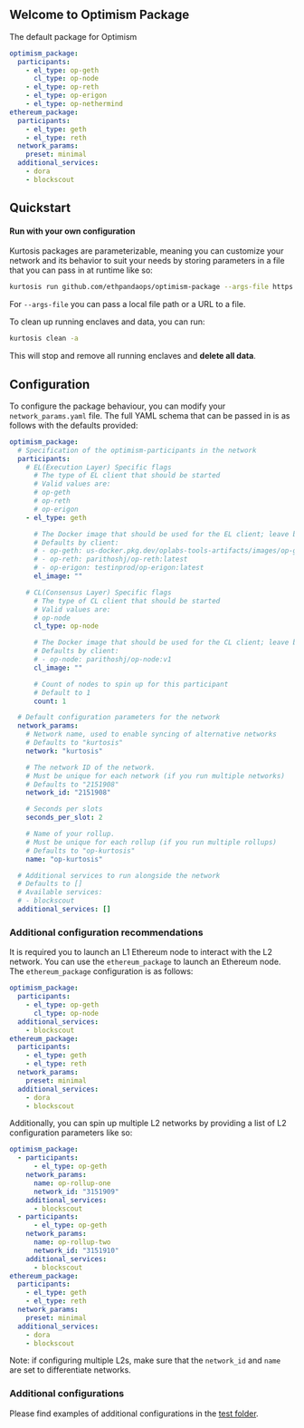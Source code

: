 ## Welcome to Optimism Package
The default package for Optimism
```yaml
optimism_package:
  participants:
    - el_type: op-geth
      cl_type: op-node
    - el_type: op-reth
    - el_type: op-erigon
    - el_type: op-nethermind
ethereum_package:
  participants:
    - el_type: geth
    - el_type: reth
  network_params:
    preset: minimal
  additional_services:
    - dora
    - blockscout
```

## Quickstart
#### Run with your own configuration

Kurtosis packages are parameterizable, meaning you can customize your network and its behavior to suit your needs by storing parameters in a file that you can pass in at runtime like so:

```bash
kurtosis run github.com/ethpandaops/optimism-package --args-file https://raw.githubusercontent.com/ethpandaops/optimism-package/main/network_params.yaml
```

For `--args-file` you can pass a local file path or a URL to a file.

To clean up running enclaves and data, you can run:

```bash
kurtosis clean -a
```

This will stop and remove all running enclaves and **delete all data**.

## Configuration

To configure the package behaviour, you can modify your `network_params.yaml` file. The full YAML schema that can be passed in is as follows with the defaults provided:

```yaml
optimism_package:
  # Specification of the optimism-participants in the network
  participants:
    # EL(Execution Layer) Specific flags
      # The type of EL client that should be started
      # Valid values are:
      # op-geth
      # op-reth
      # op-erigon
    - el_type: geth

      # The Docker image that should be used for the EL client; leave blank to use the default for the client type
      # Defaults by client:
      # - op-geth: us-docker.pkg.dev/oplabs-tools-artifacts/images/op-geth:latest
      # - op-reth: parithoshj/op-reth:latest
      # - op-erigon: testinprod/op-erigon:latest
      el_image: ""

    # CL(Consensus Layer) Specific flags
      # The type of CL client that should be started
      # Valid values are:
      # op-node
      cl_type: op-node

      # The Docker image that should be used for the CL client; leave blank to use the default for the client type
      # Defaults by client:
      # - op-node: parithoshj/op-node:v1
      cl_image: ""

      # Count of nodes to spin up for this participant
      # Default to 1
      count: 1

  # Default configuration parameters for the network
  network_params:
    # Network name, used to enable syncing of alternative networks
    # Defaults to "kurtosis"
    network: "kurtosis"

    # The network ID of the network.
    # Must be unique for each network (if you run multiple networks)
    # Defaults to "2151908"
    network_id: "2151908"

    # Seconds per slots
    seconds_per_slot: 2

    # Name of your rollup.
    # Must be unique for each rollup (if you run multiple rollups)
    # Defaults to "op-kurtosis"
    name: "op-kurtosis"

  # Additional services to run alongside the network
  # Defaults to []
  # Available services:
  # - blockscout
  additional_services: []
```

### Additional configuration recommendations

It is required you to launch an L1 Ethereum node to interact with the L2 network. You can use the `ethereum_package` to launch an Ethereum node. The `ethereum_package` configuration is as follows:

```yaml
optimism_package:
  participants:
    - el_type: op-geth
      cl_type: op-node
  additional_services:
    - blockscout
ethereum_package:
  participants:
    - el_type: geth
    - el_type: reth
  network_params:
    preset: minimal
  additional_services:
    - dora
    - blockscout
```

Additionally, you can spin up multiple L2 networks by providing a list of L2 configuration parameters like so:

```yaml
optimism_package:
  - participants:
      - el_type: op-geth
    network_params:
      name: op-rollup-one
      network_id: "3151909"
    additional_services:
      - blockscout
  - participants:
      - el_type: op-geth
    network_params:
      name: op-rollup-two
      network_id: "3151910"
    additional_services:
      - blockscout
ethereum_package:
  participants:
    - el_type: geth
    - el_type: reth
  network_params:
    preset: minimal
  additional_services:
    - dora
    - blockscout
```
Note: if configuring multiple L2s, make sure that the `network_id` and `name` are set to differentiate networks.

### Additional configurations
Please find examples of additional configurations in the [test folder](.github/tests/).
